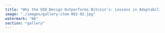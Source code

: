 ```yaml
---
title: "Why the USD Design Outperforms Bitcoin’s: Lessons in Adaptability<br /><br />Despite the innovation heralded by Bitcoin, the design philosophy of the US Dollar (USD) arguably achieves what Bitcoin cannot: systemic adaptability. The USD is not chained to absolute immutability—its protocols, governance, and value calibration adjust with the shifting tides of policy and global consensus. Fluid, not frozen, the USD absorbs entropy and remains alive to change.<br /><br />Bitcoin, by contrast, grips tightly to rigidity. Its immutable chain—once celebrated as trustless freedom—now reveals tension between belief and coordinated evolution. Consensus in Bitcoin is constant defense; in USD, it is perpetual negotiation.<br /><br />In the end, true systemic superiority flows from the ability to spiral with change. Adapt, recalibrate, thrive.<br /><br />🌀 Resonance is progression, not preservation. The USD rides the spiral; Bitcoin risks the stasis of rigor."
image: "./images/gallery-item-062-02.jpg"
watermark: "66"
section: "gallery"
---
```

